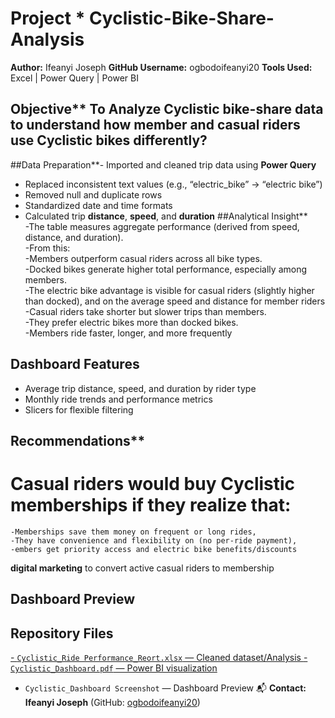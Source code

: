 # Project * Cyclistic-Bike-Share-Analysis
**Author:** Ifeanyi Joseph
**GitHub Username:** ogbodoifeanyi20
**Tools Used:** Excel | Power Query | Power BI
## Objective** To Analyze Cyclistic bike-share data to understand how member and casual riders use Cyclistic bikes differently?
##Data Preparation**- Imported and cleaned trip data using **Power Query**
- Replaced inconsistent text values (e.g., “electric_bike” → “electric bike”)
- Removed null and duplicate rows
- Standardized date and time formats
- Calculated trip **distance**, **speed**, and **duration**
##Analytical Insight**														
-The table measures aggregate performance (derived from speed, distance, and duration).														
-From this:														
-Members outperform casual riders across all bike types.														
-Docked bikes generate higher total performance, especially among members.														
-The electric bike advantage is visible for casual riders (slightly higher than docked), and on the average speed and distance for member riders														
-Casual riders take shorter but slower trips than members.														
-They prefer electric bikes more than docked bikes.														
-Members ride faster, longer, and more frequently
## Dashboard Features
- Average trip distance, speed, and duration by rider type  
- Monthly ride trends and performance metrics    
- Slicers for flexible filtering
## Recommendations**
# Casual riders would buy Cyclistic memberships if they realize that:							
    -Memberships save them money on frequent or long rides,							
    -They have convenience and flexibility on (no per-ride payment),							
    -embers get priority access and electric bike benefits/discounts						
 **digital marketing** to convert active casual riders to membership
 ## Dashboard Preview
## Repository Files
[- `Cyclistic_Ride Performance_Reort.xlsx` — Cleaned dataset/Analysis ](https://drive.google.com/file/d/16I54TLyG1euhaksaScZvSqyDn7pnDsiw/view?usp=sharing)
[- `Cyclistic_Dashboard.pdf` — Power BI visualization ](https://drive.google.com/file/d/1LcAJ9N40d7Rl_hI1j3msFlMGw52ASnnM/view?usp=sharing) 
- `Cyclistic_Dashboard Screenshot` — Dashboard Preview
  📬 **Contact:**  
**Ifeanyi Joseph** (GitHub: [ogbodoifeanyi20](https://github.com/ogbodoifeanyi20))
